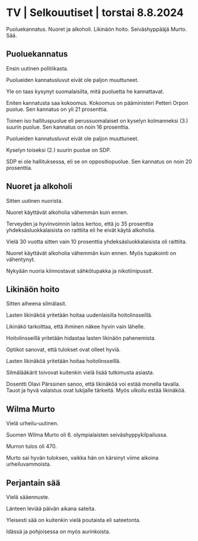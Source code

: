 # TV \| Selkouutiset \| torstai 8.8.2024

Puoluekannatus. Nuoret ja alkoholi. Likinäön hoito. Seiväshyppääjä Murto. Sää.

## Puoluekannatus

Ensin uutinen politiikasta.

Puolueiden kannatusluvut eivät ole paljon muuttuneet.

Yle on taas kysynyt suomalaisilta, mitä puoluetta he kannattavat.

Eniten kannatusta saa kokoomus. Kokoomus on pääministeri Petteri Orpon puolue. Sen kannatus on yli 21 prosenttia.

Toinen iso hallituspuolue eli perussuomalaiset on kyselyn kolmanneksi (3.) suurin puolue. Sen kannatus on noin 16 prosenttia.

Puolueiden kannatusluvut eivät ole paljon muuttuneet.

Kyselyn toiseksi (2.) suurin puolue on SDP.

SDP ei ole hallituksessa, eli se on oppositiopuolue. Sen kannatus on noin 20 prosenttia.

## Nuoret ja alkoholi

Sitten uutinen nuorista.

Nuoret käyttävät alkoholia vähemmän kuin ennen.

Terveyden ja hyvinvoinnin laitos kertoo, että jo 35 prosenttia yhdeksäsluokkalaisista on raittiita eli he eivät käytä alkoholia.

Vielä 30 vuotta sitten vain 10 prosenttia yhdeksäsluokkalaisista oli raittiita.

Nuoret käyttävät alkoholia vähemmän kuin ennen. Myös tupakointi on vähentynyt.

Nykyään nuoria kiinnostavat sähkötupakka ja nikotiinipussit.

## Likinäön hoito

Sitten aiheena silmälasit.

Lasten likinäköä yritetään hoitaa uudenlaisilla hoitolinsseillä.

Likinäkö tarkoittaa, että ihminen näkee hyvin vain lähelle.

Hoitolinsseillä yritetään hidastaa lasten likinäön pahenemista.

Optikot sanovat, että tulokset ovat olleet hyviä.

Lasten likinäköä yritetään hoitaa hoitolinsseillä.

Silmälääkärit toivovat kuitenkin vielä lisää tutkimusta asiasta.

Dosentti Olavi Pärssinen sanoo, että likinäköä voi estää monella tavalla. Tauot ja hyvä valaistus ovat lukijalle tärkeitä. Myös ulkoilu estää likinäköä.

## Wilma Murto

Vielä urheilu-uutinen.

Suomen Wilma Murto oli 6. olympialaisten seiväshyppykilpailussa.

Murron tulos oli 470.

Murto sai hyvän tuloksen, vaikka hän on kärsinyt viime aikoina urheiluvammoista.

## Perjantain sää

Vielä sääennuste.

Länteen leviää päivän aikana sateita.

Yleisesti sää on kuitenkin vielä poutaista eli sateetonta.

Idässä ja pohjoisessa on myös aurinkoista.


